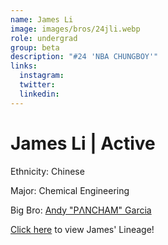 ```yaml
---
name: James Li
image: images/bros/24jli.webp
role: undergrad
group: beta
description: "#24 'NBA CHUNGBOY'"
links:
  instagram: 
  twitter: 
  linkedin: 
---
```


# James Li | Active
Ethnicity: Chinese

Major: Chemical Engineering

Big Bro: [Andy "PΛNCHAM" Garcia](18agarcia)

[Click here](/ujis/) to view James' Lineage!